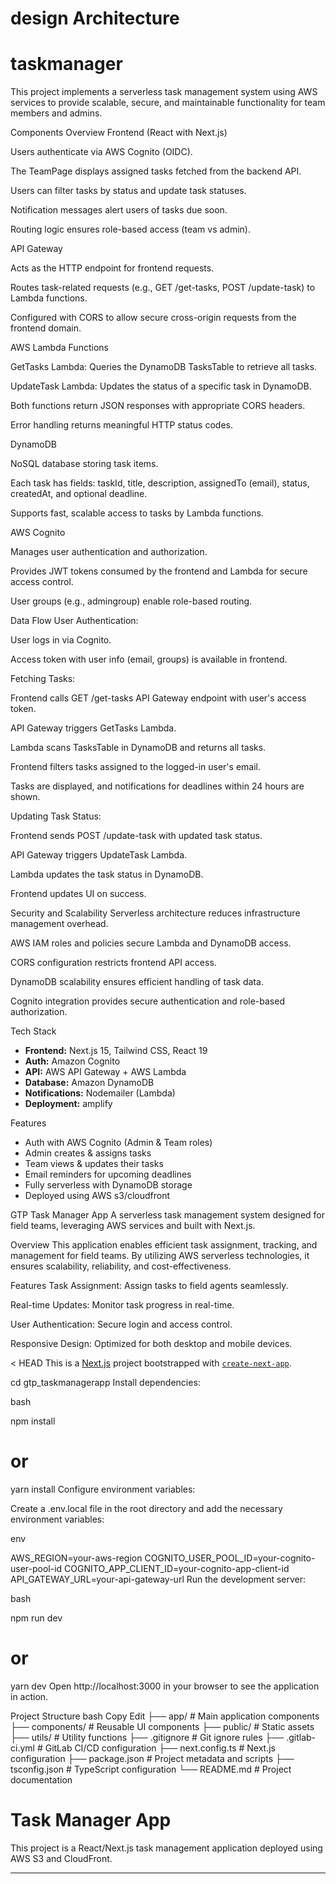 
design Architecture
=======
# taskmanager

This project implements a serverless task management system using AWS services to provide scalable, secure, and maintainable functionality for team members and admins.

Components Overview
Frontend (React with Next.js)

Users authenticate via AWS Cognito (OIDC).

The TeamPage displays assigned tasks fetched from the backend API.

Users can filter tasks by status and update task statuses.

Notification messages alert users of tasks due soon.

Routing logic ensures role-based access (team vs admin).

API Gateway

Acts as the HTTP endpoint for frontend requests.

Routes task-related requests (e.g., GET /get-tasks, POST /update-task) to Lambda functions.

Configured with CORS to allow secure cross-origin requests from the frontend domain.

AWS Lambda Functions

GetTasks Lambda: Queries the DynamoDB TasksTable to retrieve all tasks.

UpdateTask Lambda: Updates the status of a specific task in DynamoDB.

Both functions return JSON responses with appropriate CORS headers.

Error handling returns meaningful HTTP status codes.

DynamoDB

NoSQL database storing task items.

Each task has fields: taskId, title, description, assignedTo (email), status, createdAt, and optional deadline.

Supports fast, scalable access to tasks by Lambda functions.

AWS Cognito

Manages user authentication and authorization.

Provides JWT tokens consumed by the frontend and Lambda for secure access control.

User groups (e.g., admingroup) enable role-based routing.

Data Flow
User Authentication:

User logs in via Cognito.

Access token with user info (email, groups) is available in frontend.

Fetching Tasks:

Frontend calls GET /get-tasks API Gateway endpoint with user's access token.

API Gateway triggers GetTasks Lambda.

Lambda scans TasksTable in DynamoDB and returns all tasks.

Frontend filters tasks assigned to the logged-in user's email.

Tasks are displayed, and notifications for deadlines within 24 hours are shown.

Updating Task Status:

Frontend sends POST /update-task with updated task status.

API Gateway triggers UpdateTask Lambda.

Lambda updates the task status in DynamoDB.

Frontend updates UI on success.

Security and Scalability
Serverless architecture reduces infrastructure management overhead.

AWS IAM roles and policies secure Lambda and DynamoDB access.

CORS configuration restricts frontend API access.

DynamoDB scalability ensures efficient handling of task data.

Cognito integration provides secure authentication and role-based authorization.

  Tech Stack

- **Frontend:** Next.js 15, Tailwind CSS, React 19
- **Auth:** Amazon Cognito
- **API:** AWS API Gateway + AWS Lambda
- **Database:** Amazon DynamoDB
- **Notifications:** Nodemailer (Lambda)
- **Deployment:** amplify

 Features

- Auth with AWS Cognito (Admin & Team roles)
- Admin creates & assigns tasks
- Team views & updates their tasks
- Email reminders for upcoming deadlines
- Fully serverless with DynamoDB storage
- Deployed using AWS s3/cloudfront

GTP Task Manager App
A serverless task management system designed for field teams, leveraging AWS services and built with Next.js.

Overview
This application enables efficient task assignment, tracking, and management for field teams. By utilizing AWS serverless technologies, it ensures scalability, reliability, and cost-effectiveness.

Features
Task Assignment: Assign tasks to field agents seamlessly.

Real-time Updates: Monitor task progress in real-time.

User Authentication: Secure login and access control.

Responsive Design: Optimized for both desktop and mobile devices.



< HEAD
This is a [Next.js](https://nextjs.org) project bootstrapped with [`create-next-app`](https://nextjs.org/docs/app/api-reference/cli/create-next-app).


cd gtp_taskmanagerapp
Install dependencies:

bash

npm install
# or
yarn install
Configure environment variables:

Create a .env.local file in the root directory and add the necessary environment variables:

env

AWS_REGION=your-aws-region
COGNITO_USER_POOL_ID=your-cognito-user-pool-id
COGNITO_APP_CLIENT_ID=your-cognito-app-client-id
API_GATEWAY_URL=your-api-gateway-url
Run the development server:

bash

npm run dev
# or
yarn dev
Open http://localhost:3000 in your browser to see the application in action.

Project Structure
bash
Copy
Edit
├── app/                 # Main application components
├── components/          # Reusable UI components
├── public/              # Static assets
├── utils/               # Utility functions
├── .gitignore           # Git ignore rules
├── .gitlab-ci.yml       # GitLab CI/CD configuration
├── next.config.ts       # Next.js configuration
├── package.json         # Project metadata and scripts
├── tsconfig.json        # TypeScript configuration
└── README.md            # Project documentation




# Task Manager App

This project is a React/Next.js task management application deployed using AWS S3 and CloudFront.

---


